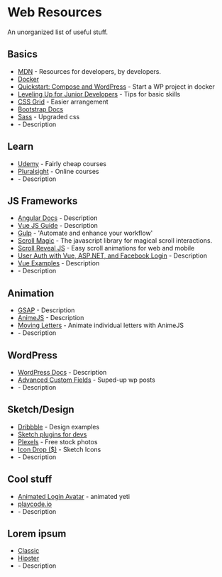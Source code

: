 # Web Resources
An unorganized list of useful stuff.

## Basics
* [MDN](https://developer.mozilla.org/en-US/) - Resources for developers, by developers.
* [Docker](https://www.docker.com/)
* [Quickstart: Compose and WordPress](https://docs.docker.com/compose/wordpress/) - Start a WP project in docker
* [Leveling Up for Junior Developers](https://24ways.org/2017/levelling-up-for-junior-developers/) - Tips for basic skills
* [CSS Grid](https://cssgrid.io/) - Easier arrangement
* [Bootstrap Docs](https://getbootstrap.com/docs/4.0/getting-started/introduction/)
* [Sass](https://sass-lang.com/) - Upgraded css
* []() - Description

## Learn
* [Udemy](https://www.udemy.com/) - Fairly cheap courses
* [Pluralsight](https://www.pluralsight.com/) - Online courses
* []() - Description


## JS Frameworks
* [Angular Docs](https://angular.io/docs) - Description
* [Vue JS Guide](https://vuejs.org/v2/guide/) - Description
* [Gulp](https://gulpjs.com/) - 'Automate and enhance your workflow'
* [Scroll Magic](http://scrollmagic.io/) - The javascript library for magical scroll interactions.
* [Scroll Reveal JS](https://scrollrevealjs.org/) - Easy scroll animations for web and mobile
* [User Auth with Vue, ASP.NET, and Facebook Login](https://fullstackmark.com/post/16/user-authentication-with-vuejs-aspnet-core-2-and-facebook-login) - Description
* [Vue Examples](https://github.com/vuejs/awesome-vue) - Description
* []() - Description

## Animation
* [GSAP]() - Description
* [AnimeJS]() - Description
* [Moving Letters](http://tobiasahlin.com/moving-letters/#) - Animate individual letters with AnimeJS
* []() - Description

## WordPress
* [WordPress Docs]() - Description
* [Advanced Custom Fields](https://www.advancedcustomfields.com/) - Suped-up wp posts
* []() - Description

## Sketch/Design
* [Dribbble](https://dribbble.com/) - Design examples
* [Sketch plugins for devs](https://codegeekz.com/15-best-sketch-plugins-for-developers/)
* [Plexels](https://www.pexels.com/) - Free stock photos
* [Icon Drop ($)](https://iconscout.com/icondrop) - Sketch Icons
* []() - Description

## Cool stuff
* [Animated Login Avatar](https://codepen.io/dsenneff/pen/QajVxO?editors=1010) - animated yeti
* [playcode.io](https://playcode.io/)
* []() - Description

## Lorem ipsum
* [Classic](https://www.lipsum.com/)
* [Hipster](https://hipsum.co/?paras=5&type=hipster-centric)
* []() - Description
